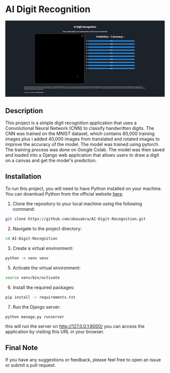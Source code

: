 # AI Digit Recognition

![Demonstration](https://raw.githubusercontent.com/abouabra/AI-Digit-Recognition/refs/heads/master/assets/demonstration.gif?token=GHSAT0AAAAAACVDBHKKEEIENRLN65RX4L4QZYBRALQ)

## Description

This project is a simple digit recognition application that uses a Convolutional Neural Network (CNN) to classify handwritten digits. The CNN was trained on the MNIST dataset, which contains 60,000 training images plus i added 40,000 images from translated and rotated images to improve the accuracy of the model. The model was trained using pytorch.
The training process was done on Google Colab. The model was then saved and loaded into a Django web application that allows users to draw a digit on a canvas and get the model's prediction.

## Installation

To run this project, you will need to have Python installed on your machine. You can download Python from the official website [here](https://www.python.org/downloads/).

1. Clone the repository to your local machine using the following command:

```bash
git clone https://github.com/abouabra/AI-Digit-Recognition.git
```
2. Navigate to the project directory:

```bash
cd AI-Digit-Recognition
```

3. Create a virtual environment:

```bash
python -m venv venv
```

5. Activate the virtual environment:

```bash
source venv/bin/activate
```

6. Install the required packages:

```bash
pip install -r requirements.txt
```

7. Run the Django server:

```bash
python manage.py runserver
```

this will run the server on http://127.0.0.1:8000/ you can access the application by visiting this URL in your browser. 


## Final Note

If you have any suggestions or feedback, please feel free to open an issue or submit a pull request.
